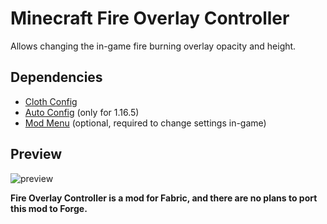 # Minecraft Fire Overlay Controller
Allows changing the in-game fire burning overlay opacity and height.

## Dependencies
 - [Cloth Config](https://github.com/shedaniel/cloth-config)
 - [Auto Config](https://github.com/shedaniel/AutoConfig) (only for 1.16.5)
 - [Mod Menu](https://github.com/shedaniel/AutoConfig) (optional, required to change settings in-game)

## Preview
![preview](https://raw.githubusercontent.com/TheGameratorT/McFireOverlayController/main/src-img/preview.jpg)

**Fire Overlay Controller is a mod for Fabric, and there are no plans to port this mod to Forge.**
